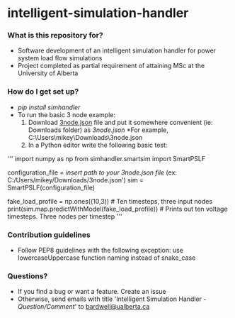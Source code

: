 # intelligent-simulation-handler

### What is this repository for? ###

* Software development of an intelligent simulation handler for power system load flow simulations
* Project completed as partial requirement of attaining MSc at the University of Alberta  

### How do I get set up? ###

* *pip install simhandler*
* To run the basic 3 node example:
  1. Download [3node.json](https://github.com/mbardwell/intelligent-simulation-handler/tree/master/simhandler/data/network_configurations) file and put it somewhere convenient (ie: Downloads folder) as *3node.json*
    *For example, C:\Users\mikey\Downloads\3node.json
  2. In a Python editor write the following basic test:
  
'''
import numpy as np
from simhandler.smartsim import SmartPSLF

configuration_file = *insert path to your 3node.json file* (ex: C:/Users/mikey/Downloads/3node.json')
sim = SmartPSLF(configuration_file)

fake_load_profile = np.ones((10,3)) # Ten timesteps, three input nodes
print(sim.map.predictWithModel(fake_load_profile)) # Prints out ten voltage timesteps. Three nodes per timestep
'''
     
### Contribution guidelines ###

* Follow PEP8 guidelines with the following exception: use lowercaseUppercase function naming instead of snake_case

### Questions? ###

* If you find a bug or want a feature. Create an issue
* Otherwise, send emails with title 'Intelligent Simulation Handler - *Question/Comment*' to bardwell@ualberta.ca
